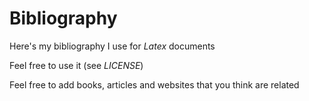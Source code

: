 # Bibliography
Here's my bibliography I use for *Latex* documents

Feel free to use it (see *LICENSE*)

Feel free to add books, articles and websites that you think are related
